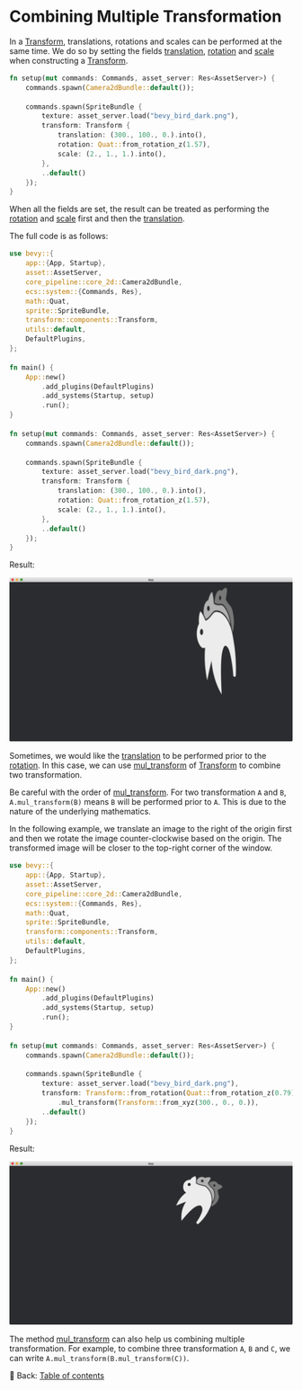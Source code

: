 # Combining Multiple Transformation

In a [Transform](https://docs.rs/bevy/latest/bevy/transform/components/struct.Transform.html), translations, rotations and scales can be performed at the same time.
We do so by setting the fields [translation](https://docs.rs/bevy/latest/bevy/transform/components/struct.Transform.html#structfield.translation), [rotation](https://docs.rs/bevy/latest/bevy/transform/components/struct.Transform.html#structfield.rotation) and [scale](https://docs.rs/bevy/latest/bevy/transform/components/struct.Transform.html#structfield.scale) when constructing a [Transform](https://docs.rs/bevy/latest/bevy/transform/components/struct.Transform.html).

```rust
fn setup(mut commands: Commands, asset_server: Res<AssetServer>) {
    commands.spawn(Camera2dBundle::default());

    commands.spawn(SpriteBundle {
        texture: asset_server.load("bevy_bird_dark.png"),
        transform: Transform {
            translation: (300., 100., 0.).into(),
            rotation: Quat::from_rotation_z(1.57),
            scale: (2., 1., 1.).into(),
        },
        ..default()
    });
}
```

When all the fields are set, the result can be treated as performing the [rotation](https://docs.rs/bevy/latest/bevy/transform/components/struct.Transform.html#structfield.rotation) and [scale](https://docs.rs/bevy/latest/bevy/transform/components/struct.Transform.html#structfield.scale) first and then the [translation](https://docs.rs/bevy/latest/bevy/transform/components/struct.Transform.html#structfield.translation).

The full code is as follows:

```rust
use bevy::{
    app::{App, Startup},
    asset::AssetServer,
    core_pipeline::core_2d::Camera2dBundle,
    ecs::system::{Commands, Res},
    math::Quat,
    sprite::SpriteBundle,
    transform::components::Transform,
    utils::default,
    DefaultPlugins,
};

fn main() {
    App::new()
        .add_plugins(DefaultPlugins)
        .add_systems(Startup, setup)
        .run();
}

fn setup(mut commands: Commands, asset_server: Res<AssetServer>) {
    commands.spawn(Camera2dBundle::default());

    commands.spawn(SpriteBundle {
        texture: asset_server.load("bevy_bird_dark.png"),
        transform: Transform {
            translation: (300., 100., 0.).into(),
            rotation: Quat::from_rotation_z(1.57),
            scale: (2., 1., 1.).into(),
        },
        ..default()
    });
}
```

Result:

![Combining Multiple Transformation 1](./pic/combining_multiple_transformation_1.png)

Sometimes, we would like the [translation](https://docs.rs/bevy/latest/bevy/transform/components/struct.Transform.html#structfield.translation) to be performed prior to the [rotation](https://docs.rs/bevy/latest/bevy/transform/components/struct.Transform.html#structfield.rotation).
In this case, we can use [mul_transform](https://docs.rs/bevy/latest/bevy/transform/components/struct.Transform.html#method.mul_transform) of [Transform](https://docs.rs/bevy/latest/bevy/transform/components/struct.Transform.html) to combine two transformation.

Be careful with the order of [mul_transform](https://docs.rs/bevy/latest/bevy/transform/components/struct.Transform.html#method.mul_transform).
For two transformation `A` and `B`, `A.mul_transform(B)` means `B` will be performed prior to `A`.
This is due to the nature of the underlying mathematics.

In the following example, we translate an image to the right of the origin first and then we rotate the image counter-clockwise based on the origin.
The transformed image will be closer to the top-right corner of the window.

```rust
use bevy::{
    app::{App, Startup},
    asset::AssetServer,
    core_pipeline::core_2d::Camera2dBundle,
    ecs::system::{Commands, Res},
    math::Quat,
    sprite::SpriteBundle,
    transform::components::Transform,
    utils::default,
    DefaultPlugins,
};

fn main() {
    App::new()
        .add_plugins(DefaultPlugins)
        .add_systems(Startup, setup)
        .run();
}

fn setup(mut commands: Commands, asset_server: Res<AssetServer>) {
    commands.spawn(Camera2dBundle::default());

    commands.spawn(SpriteBundle {
        texture: asset_server.load("bevy_bird_dark.png"),
        transform: Transform::from_rotation(Quat::from_rotation_z(0.79))
            .mul_transform(Transform::from_xyz(300., 0., 0.)),
        ..default()
    });
}
```

Result:

![Combining Multiple Transformation 2](./pic/combining_multiple_transformation_2.png)

The method [mul_transform](https://docs.rs/bevy/latest/bevy/transform/components/struct.Transform.html#method.mul_transform) can also help us combining multiple transformation.
For example, to combine three transformation `A`, `B` and `C`, we can write `A.mul_transform(B.mul_transform(C))`.

<!-- :arrow_right:  Next:  -->

:blue_book: Back: [Table of contents](./../README.md)
